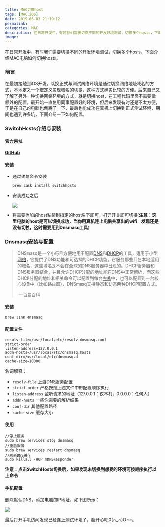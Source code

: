```yaml
---
title: MAC切换host
tags: [MAC,iOS]
date: 2019-06-03 21:19:12
permalink:
categories: MAC
description: 在日常开发中，有时我们需要切换不同的开发环境测试，切换多个hosts，下面介绍MAC电脑如何切换hosts。
image:
---
```

<p class="description"></p>



在日常开发中，有时我们需要切换不同的开发环境测试，切换多个hosts，下面介绍MAC电脑如何切换hosts。

<!-- more -->

### 前言

在最初接触到iOS开发，切换正式与测试网络环境是通过切换网络地址域名的方式，本地定义一个宏定义实现域名的切换，这种方式确实比较的方便。后来自己又了解了另外一种切换网络环境的方式，就是切换host，在工程代码里面不需要做额外的配置。最开始一直使用同事配置好的环境，但后来发现有时还是不太方便，于是在自己的电脑也倒腾了一下，最后也能成功在真机上切换到正式测试环境，期间也遇到许多坑，下面介绍一下如何配置。

### SwitchHosts介绍与安装

#### [官方网址](https://oldj.github.io/SwitchHosts/#cn)

#### [GitHub](https://github.com/oldj/SwitchHosts/)

#### 安装

- 通过终端命令安装

  ```
  brew cask install switchhosts
  ```

- 安装成功之后

  ![](https://ww3.sinaimg.cn/large/006tNc79ly1g3obhfr0klj318i0rk41r.jpg)

- 将需要添加的host粘贴到指定的host名下即可，打开开关即可切换(**注意：这里电脑的host是可以切换成功，当你用真机连上电脑共享出的wifi，发现还是没有切换，这时需要用到Dnsmasq工具**)

### Dnsmasq安装与配置

> DNSmasq是一个小巧且方便地用于配置[DNS](https://baike.baidu.com/item/DNS/427444)和[DHCP](https://baike.baidu.com/item/DHCP)的工具，适用于小型[网络](https://baike.baidu.com/item/网络/143243)，它提供了DNS功能和可选择的DHCP功能。它服务那些只在本地适用的域名，这些域名是不会在全球的DNS服务器中出现的。DHCP服务器和DNS服务器结合，并且允许DHCP分配的地址能在DNS中正常解析，而这些DHCP分配的地址和相关命令可以配置到每台[主机](https://baike.baidu.com/item/主机/455151)中，也可以配置到一台核心设备中（比如路由器），DNSmasq支持静态和动态两种DHCP配置方式。
>
> ​																																						—百度百科

#### 安装

```
brew link dnsmasq
```

#### 配置文件

```
resolv-file=/usr/local/etc/resolv.dnsmasq.conf
strict-order
listen-address=127.0.0.1
addn-hosts=/usr/local/etc/dnsmasq.hosts
conf-dir=/usr/local/etc/dnsmasq.d
cache-size=10000
```

名词解释：

- `resolv-file`     上游DNS服务配置
-  `strict-order`    严格按照上述文件中的配置顺序执行
- `listen-address` 监听请求的地址（127.0.0.1：仅本机，0.0.0.0：任何人）
-  `addn-hosts`      一些你需要的解析结果
-  `conf-dir`        其他配置路径
-  `cache-size`      缓存大小

#### 使用

```
//停止服务
sudo brew services stop dnsmasq
//重启服务
sudo brew services restart dnsmasq
//刷新DNS缓存
sudo killall -HUP mDNSResponder
```

**注意：点击SwitchHosts切换后，如果发现未切换到想要的环境可按顺序执行以上命令**

#### 手机配置

删除默认DNS，添加电脑的IP地址，如下图所示：

![](https://ww4.sinaimg.cn/large/006tNc79ly1g3oboijx8cj30u01hc0ve.jpg)

最后打开手机访问发现已经连上测试环境了，超开心吧O(∩_∩)O~~。